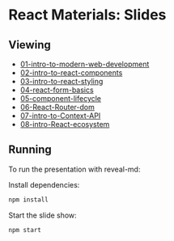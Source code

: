 # React Materials: Slides

## Viewing

* [01-intro-to-modern-web-development](./slides/01-intro-to-modern-web-development.md)
* [02-intro-to-react-components](./slides/02-intro-to-react-and-components.md)
* [03-intro-to-react-styling](./slides/03-react-styling-solutions-and-component-libraries.md)
* [04-react-form-basics](./slides/04-react-form-basics.md)
* [05-component-lifecycle](./slides/05-component-lifecycle-hooks-and-api-requests.md)
* [06-React-Router-dom](./slides/06-React-Router-dom.md)
* [07-intro-to-Context-API](./slides/07-Context-API.md)
* [08-intro-React-ecosystem](./slides/08-React-ecosystem.md)

## Running

To run the presentation with reveal-md:

Install dependencies:

```sh
npm install
```

Start the slide show:

```sh
npm start
```

